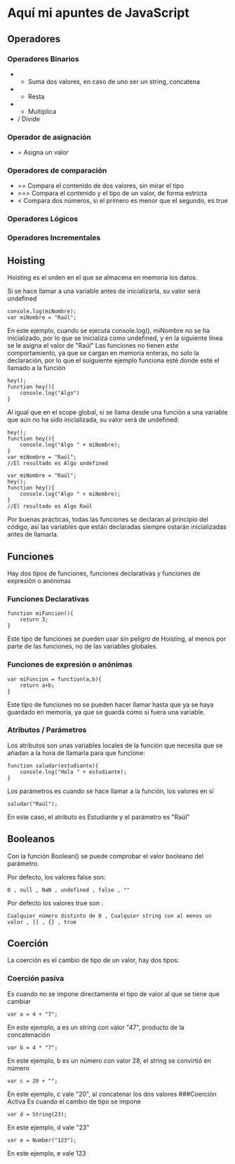 # Aquí mi apuntes de JavaScript

## Operadores

### Operadores Binarios
* + Suma dos valores, en caso de uno ser un string, concatena
* - Resta
* * Multiplica
* / Divide
### Operador de asignación
* = Asigna un valor
### Operadores de comparación
* == Compara el contenido de dos valores, sin mirar el tipo
* === Compara el contenido y el tipo de un valor, de forma estricta
* < Compara dos números, si el primero es menor que el segundo, es true
### Operadores Lógicos
### Operadores Incrementales

## Hoisting
Hoisting es el orden en el que se almacena en memoria los datos.

Si se hace llamar a una variable antes de inicializarla, su valor será undefined

    console.log(miNombre);
    var miNombre = "Raúl";

En este ejemplo, cuando  se ejecuta console.log(), miNombre no se ha inicializado, por lo que se inicializa como undefined, y en la siguiente línea se le asigna el valor de "Raúl"
Las funciones no tienen este comportamiento, ya que se cargan en memoria enteras, no solo la declaración, por lo que el suiguiente ejemplo funciona esté donde esté el llamado a la función

    hey();
    function hey(){
        console.log("Algo")
    }

Al igual que en el scope global, si se llama desde una función a una variable que aún no ha sido inicializada, su valor será de undefined:

    hey();
    function hey(){
        console.log("Algo " + miNombre);
    }
    var miNombre = "Raúl";
    //El resultado es Algo undefined
    
    var miNombre = "Raúl";
    hey();
    function hey(){
        console.log("Algo " + miNombre);
    }
    //El resultado es Algo Raúl

Por buenas prácticas, todas las funciones se declaran al principio del código, así las variables que están declaradas siempre ostarán inicializadas antes de llamarla.

## Funciones
Hay dos tipos de funciones, funciones declarativas y funciones de expresión o anónimas

### Funciones Declarativas

    function miFuncion(){
        return 3;
    }

Este tipo de funciones se pueden usar sin peligro de Hoisting, al menos por parte de las funciones, no de las variables globales.
### Funciones de expresión o anónimas

    var miFuncion = function(a,b){
        return a+b;
    }

Este tipo de funciones no se pueden hacer llamar hasta que ya se haya guardado en memoria, ya que se guarda como si fuera una variable.

### Atributos / Parámetros
Los atributos son unas variables locales de la función que necesita que se añadan a la hora de llamarla para que funcione:

    function saludar(estudiante){
        console.log("Hola " + estudiante);
    }

Los parámetros es cuando se hace llamar a la función, los valores en sí

    saludar("Raúl");

En este caso, el atributo es Estudiante y el parámetro es "Raúl"
## Booleanos
Con la función Boolean() se puede comprobar el valor booleano del parámetro.

Por defecto, los valores false son:

    0 , null , NaN , undefined , false , ""

Por defecto los valores true son :

    Cualquier número distinto de 0 , Cualquier string con al menos un valor , [] , {} , true


## Coerción
La coerción es el cambio de tipo de un valor, hay dos tipos:

### Coerción pasiva
Es cuando no se impone directamente el tipo de valor al que se tiene que cambiar

    var a = 4 + "7";
En este ejemplo, a es un string con valor "47", producto de la concatenación

    var b = 4 * "7";

En este ejemplo, b es un número con valor 28, el string se convirtió en número

    var c = 20 + "";

En este ejemplo, c vale "20", al concatenar los dos valores
###Coerción Activa
Es cuando el cambio de tipo se impone

    var d = String(23);

En este ejemplo, d vale "23"

    var e = Number("123");

En este ejemplo, e vale 123
